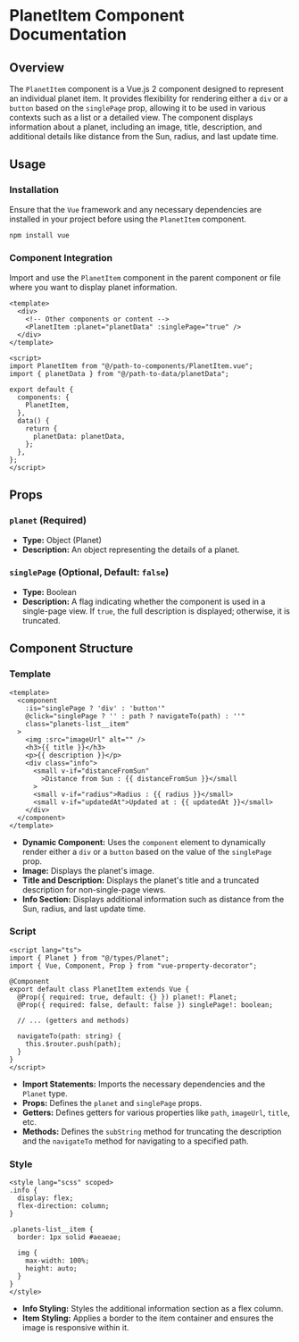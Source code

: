 # PlanetItem Component Documentation

## Overview

The `PlanetItem` component is a Vue.js 2 component designed to represent an individual planet item. It provides flexibility for rendering either a `div` or a `button` based on the `singlePage` prop, allowing it to be used in various contexts such as a list or a detailed view. The component displays information about a planet, including an image, title, description, and additional details like distance from the Sun, radius, and last update time.

## Usage

### Installation

Ensure that the `Vue` framework and any necessary dependencies are installed in your project before using the `PlanetItem` component.

```bash
npm install vue
```

### Component Integration

Import and use the `PlanetItem` component in the parent component or file where you want to display planet information.

```vue
<template>
  <div>
    <!-- Other components or content -->
    <PlanetItem :planet="planetData" :singlePage="true" />
  </div>
</template>

<script>
import PlanetItem from "@/path-to-components/PlanetItem.vue";
import { planetData } from "@/path-to-data/planetData";

export default {
  components: {
    PlanetItem,
  },
  data() {
    return {
      planetData: planetData,
    };
  },
};
</script>
```

## Props

### `planet` (Required)

- **Type:** Object (Planet)
- **Description:** An object representing the details of a planet.

### `singlePage` (Optional, Default: `false`)

- **Type:** Boolean
- **Description:** A flag indicating whether the component is used in a single-page view. If `true`, the full description is displayed; otherwise, it is truncated.

## Component Structure

### Template

```vue
<template>
  <component
    :is="singlePage ? 'div' : 'button'"
    @click="singlePage ? '' : path ? navigateTo(path) : ''"
    class="planets-list__item"
  >
    <img :src="imageUrl" alt="" />
    <h3>{{ title }}</h3>
    <p>{{ description }}</p>
    <div class="info">
      <small v-if="distanceFromSun"
        >Distance from Sun : {{ distanceFromSun }}</small
      >
      <small v-if="radius">Radius : {{ radius }}</small>
      <small v-if="updatedAt">Updated at : {{ updatedAt }}</small>
    </div>
  </component>
</template>
```

- **Dynamic Component:** Uses the `component` element to dynamically render either a `div` or a `button` based on the value of the `singlePage` prop.
- **Image:** Displays the planet's image.
- **Title and Description:** Displays the planet's title and a truncated description for non-single-page views.
- **Info Section:** Displays additional information such as distance from the Sun, radius, and last update time.

### Script

```vue
<script lang="ts">
import { Planet } from "@/types/Planet";
import { Vue, Component, Prop } from "vue-property-decorator";

@Component
export default class PlanetItem extends Vue {
  @Prop({ required: true, default: {} }) planet!: Planet;
  @Prop({ required: false, default: false }) singlePage!: boolean;

  // ... (getters and methods)

  navigateTo(path: string) {
    this.$router.push(path);
  }
}
</script>
```

- **Import Statements:** Imports the necessary dependencies and the `Planet` type.
- **Props:** Defines the `planet` and `singlePage` props.
- **Getters:** Defines getters for various properties like `path`, `imageUrl`, `title`, etc.
- **Methods:** Defines the `subString` method for truncating the description and the `navigateTo` method for navigating to a specified path.

### Style

```vue
<style lang="scss" scoped>
.info {
  display: flex;
  flex-direction: column;
}

.planets-list__item {
  border: 1px solid #aeaeae;

  img {
    max-width: 100%;
    height: auto;
  }
}
</style>
```

- **Info Styling:** Styles the additional information section as a flex column.
- **Item Styling:** Applies a border to the item container and ensures the image is responsive within it.